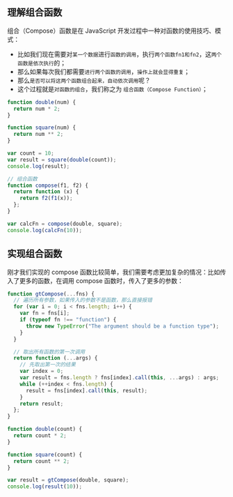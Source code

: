 ## 理解组合函数

组合（Compose）函数是在 JavaScript 开发过程中一种对函数的使用技巧、模式：

- 比如我们现在需要对`某一个数据`进行`函数的调用`，执行`两个函数fn1和fn2`，这`两个函数是依次执行`的；
- 那么如果每次我们都需要`进行两个函数的调用`，`操作上就会显得重复`；
- 那么`是否可以将这两个函数组合起来，自动依次调用`呢？
- 这个过程就是`对函数的组合`，我们称之为 `组合函数（Compose Function）`；

```js
function double(num) {
  return num * 2;
}

function square(num) {
  return num ** 2;
}

var count = 10;
var result = square(double(count));
console.log(result);

// 组合函数
function compose(f1, f2) {
  return function (x) {
    return f2(f1(x));
  };
}

var calcFn = compose(double, square);
console.log(calcFn(10));
```

## 实现组合函数

刚才我们实现的 compose 函数比较简单，我们需要考虑更加复杂的情况：比如传入了更多的函数，在调用
compose 函数时，传入了更多的参数：

```js
function gtCompose(...fns) {
  // 遍历所有参数，如果传入的参数不是函数，那么直接报错
  for (var i = 0; i < fns.length; i++) {
    var fn = fns[i];
    if (typeof fn !== "function") {
      throw new TypeError("The argument should be a function type");
    }
  }

  // 取出所有函数的第一次调用
  return function (...args) {
    // 先取出第一次的结果
    var index = 0;
    var result = fns.length ? fns[index].call(this, ...args) : args;
    while (++index < fns.length) {
      result = fns[index].call(this, result);
    }
    return result;
  };
}

function double(count) {
  return count * 2;
}

function square(count) {
  return count ** 2;
}

var result = gtCompose(double, square);
console.log(result(10));
```
